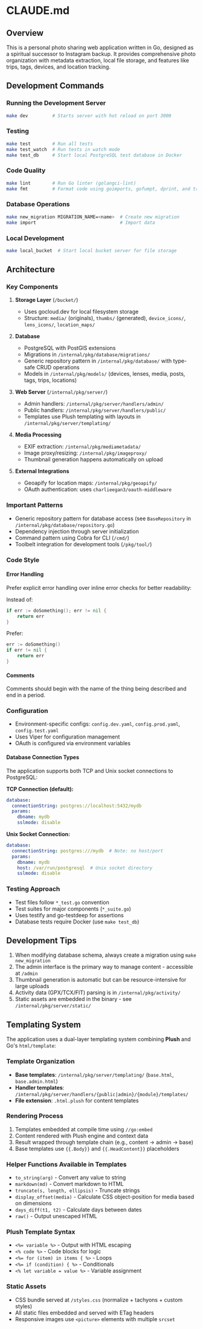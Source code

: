 # CLAUDE.md

## Overview

This is a personal photo sharing web application written in Go, designed as a spiritual successor to Instagram backup. It provides comprehensive photo organization with metadata extraction, local file storage, and features like trips, tags, devices, and location tracking.

## Development Commands

### Running the Development Server

```bash
make dev         # Starts server with hot reload on port 3000
```

### Testing

```bash
make test        # Run all tests
make test_watch  # Run tests in watch mode
make test_db     # Start local PostgreSQL test database in Docker
```

### Code Quality

```bash
make lint        # Run Go linter (golangci-lint)
make fmt         # Format code using goimports, gofumpt, dprint, and treefmt
```

### Database Operations

```bash
make new_migration MIGRATION_NAME=<name>  # Create new migration
make import                               # Import data
```

### Local Development

```bash
make local_bucket  # Start local bucket server for file storage
```

## Architecture

### Key Components

1. **Storage Layer** (`/bucket/`)
   - Uses gocloud.dev for local filesystem storage
   - Structure: `media/` (originals), `thumbs/` (generated), `device_icons/`, `lens_icons/`, `location_maps/`

2. **Database**
   - PostgreSQL with PostGIS extensions
   - Migrations in `/internal/pkg/database/migrations/`
   - Generic repository pattern in `/internal/pkg/database/` with type-safe CRUD operations
   - Models in `/internal/pkg/models/` (devices, lenses, media, posts, tags, trips, locations)

3. **Web Server** (`/internal/pkg/server/`)
   - Admin handlers: `/internal/pkg/server/handlers/admin/`
   - Public handlers: `/internal/pkg/server/handlers/public/`
   - Templates use Plush templating with layouts in `/internal/pkg/server/templating/`

4. **Media Processing**
   - EXIF extraction: `/internal/pkg/mediametadata/`
   - Image proxy/resizing: `/internal/pkg/imageproxy/`
   - Thumbnail generation happens automatically on upload

5. **External Integrations**
   - Geoapify for location maps: `/internal/pkg/geoapify/`
   - OAuth authentication: uses `charlieegan3/oauth-middleware`

### Important Patterns

- Generic repository pattern for database access (see `BaseRepository` in `/internal/pkg/database/repository.go`)
- Dependency injection through server initialization
- Command pattern using Cobra for CLI (`/cmd/`)
- Toolbelt integration for development tools (`/pkg/tool/`)

### Code Style

#### Error Handling

Prefer explicit error handling over inline error checks for better readability:

Instead of:

```go
if err := doSomething(); err != nil {
    return err
}
```

Prefer:

```go
err := doSomething()
if err != nil {
    return err
}
```

#### Comments

Comments should begin with the name of the thing being described and end in a period.

### Configuration

- Environment-specific configs: `config.dev.yaml`, `config.prod.yaml`, `config.test.yaml`
- Uses Viper for configuration management
- OAuth is configured via environment variables

#### Database Connection Types

The application supports both TCP and Unix socket connections to PostgreSQL:

**TCP Connection (default):**

```yaml
database:
  connectionString: postgres://localhost:5432/mydb
  params:
    dbname: mydb
    sslmode: disable
```

**Unix Socket Connection:**

```yaml
database:
  connectionString: postgres:///mydb  # Note: no host/port
  params:
    dbname: mydb
    host: /var/run/postgresql  # Unix socket directory
    sslmode: disable
```

### Testing Approach

- Test files follow `*_test.go` convention
- Test suites for major components (`*_suite.go`)
- Uses testify and go-testdeep for assertions
- Database tests require Docker (use `make test_db`)

## Development Tips

1. When modifying database schema, always create a migration using `make new_migration`
2. The admin interface is the primary way to manage content - accessible at `/admin`
3. Thumbnail generation is automatic but can be resource-intensive for large uploads
4. Activity data (GPX/TCX/FIT) parsing is in `/internal/pkg/activity/`
5. Static assets are embedded in the binary - see `/internal/pkg/server/static/`

## Templating System

The application uses a dual-layer templating system combining **Plush** and Go's `html/template`:

### Template Organization

- **Base templates**: `/internal/pkg/server/templating/` (`base.html`, `base.admin.html`)
- **Handler templates**: `/internal/pkg/server/handlers/{public|admin}/{module}/templates/`
- **File extension**: `.html.plush` for content templates

### Rendering Process

1. Templates embedded at compile time using `//go:embed`
2. Content rendered with Plush engine and context data
3. Result wrapped through template chain (e.g., content → admin → base)
4. Base templates use `{{.Body}}` and `{{.HeadContent}}` placeholders

### Helper Functions Available in Templates

- `to_string(arg)` - Convert any value to string
- `markdown(md)` - Convert markdown to HTML
- `truncate(s, length, ellipsis)` - Truncate strings
- `display_offset(media)` - Calculate CSS object-position for media based on dimensions
- `days_diff(t1, t2)` - Calculate days between dates
- `raw()` - Output unescaped HTML

### Plush Template Syntax

- `<%= variable %>` - Output with HTML escaping
- `<% code %>` - Code blocks for logic
- `<%= for (item) in items { %>` - Loops
- `<%= if (condition) { %>` - Conditionals
- `<% let variable = value %>` - Variable assignment

### Static Assets

- CSS bundle served at `/styles.css` (normalize + tachyons + custom styles)
- All static files embedded and served with ETag headers
- Responsive images use `<picture>` elements with multiple `srcset`
